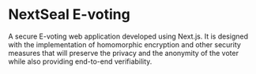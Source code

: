 # NextSeal E-voting

A secure E-voting web application developed using Next.js. It is designed with the implementation of homomorphic encryption and other security measures that will preserve the privacy and the anonymity of the voter while also providing end-to-end verifiability.
